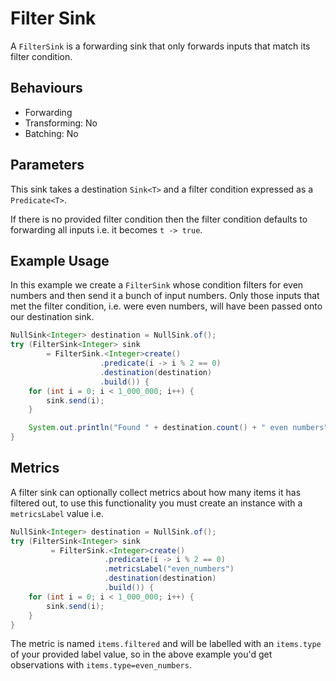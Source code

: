 # Filter Sink

A `FilterSink` is a forwarding sink that only forwards inputs that match its filter condition.

## Behaviours

- Forwarding
- Transforming: No
- Batching: No

## Parameters

This sink takes a destination `Sink<T>` and a filter condition expressed as a `Predicate<T>`.

If there is no provided filter condition then the filter condition defaults to forwarding all inputs i.e. it becomes
`t -> true`.

## Example Usage

In this example we create a `FilterSink` whose condition filters for even numbers and then send it a bunch of input
numbers.  Only those inputs that met the filter condition, i.e. were even numbers, will have been passed onto our
destination sink.

```java
NullSink<Integer> destination = NullSink.of();
try (FilterSink<Integer> sink 
        = FilterSink.<Integer>create()
                    .predicate(i -> i % 2 == 0)
                    .destination(destination)
                    .build()) {
    for (int i = 0; i < 1_000_000; i++) {
        sink.send(i);
    }

    System.out.println("Found " + destination.count() + " even numbers");
}
```

## Metrics

A filter sink can optionally collect metrics about how many items it has filtered out, to use this functionality you
must create an instance with a `metricsLabel` value i.e.

```java
NullSink<Integer> destination = NullSink.of();
try (FilterSink<Integer> sink
         = FilterSink.<Integer>create()
                     .predicate(i -> i % 2 == 0)
                     .metricsLabel("even_numbers")
                     .destination(destination)
                     .build()) {
    for (int i = 0; i < 1_000_000; i++) {
        sink.send(i);
    }
}
```

The metric is named `items.filtered` and will be labelled with an `items.type` of your provided label value, so in the
above example you'd get observations with `items.type=even_numbers`.